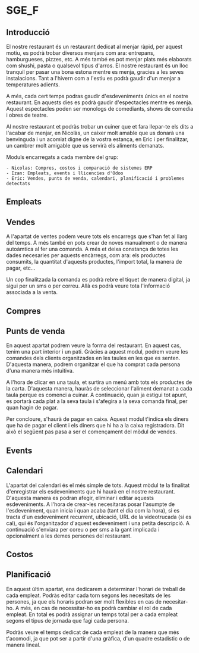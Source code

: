 # SGE_F
## Introducció

El nostre restaurant és un restaurant dedicat al menjar ràpid, per aquest motiu, es podrà trobar diversos menjars com ara: entrepans, hamburgueses, pizzes, etc. A més també es pot menjar plats més elaborats com shushi, pasta o qualsevol tipus d'arros. El nostre restaurant és un lloc tranquil per pasar una bona estona mentre es menja, gracies a les seves instalacions. Tant a l'hivern com a l'estiu es podrà gaudir d'un menjar a temperatures adients. 

A més, cada cert temps podras gaudir d'esdeveniments únics en el nostre restaurant. En aquests dies es podrà gaudir d'espectacles mentre es menja. Aquest espectacles poden ser monologs de comediants, shows de comedia i obres de teatre.

Al nostre restaurant et podràs trobar un cuiner que et fara llepar-te els dits a l'acabar de menjar, en Nicolàs, un caixer molt amable que us donarà una benvinguda i un acomiat digne de la vostra estança, en Eric i per finalitzar, un cambrer molt amigable que us servirà els aliments demanats.

Moduls encarregats a cada membre del grup:

    - Nicolas: Compres, costos i comparació de sistemes ERP
    - Izan: Empleats, events i llicencies d'Odoo
    - Eric: Vendes, punts de venda, calendari, planificació i problemes detectats


## Empleats

## Vendes

A l'apartat de ventes podem veure tots els encarregs que s'han fet al llarg del temps. A més també en pots crear de noves manualment o de manera autoàmtica al fer una comanda. A més et deixa constança de totes les dades necesaries per aquests encàrregs, com ara: els productes consumits, la quantitat d'aquests productes, l'import total, la manera de pagar, etc...

Un cop finalitzada la comanda es podrà rebre el tiquet de manera digital, ja sigui per un sms o per correu. Allà es podrà veure tota l'informació associada a la venta.

## Compres

## Punts de venda

En aquest apartat podrem veure la forma del restaurant. En aquest cas, tenim una part interior i un pati. Gràcies a aquest modul, podrem veure les comandes dels clients organitzades en les taules en les que es senten. D'aquesta manera, podrem organitzar el que ha comprat cada persona d'una manera més intuitiva. 

A l'hora de clicar en una taula, et surtira un menú amb tots els productes de la carta. D'aquesta manera, hauràs de seleccionar l'aliment demanat a cada taula perque es comenci a cuinar. A continuació, quan ja estigui tot apunt, es portarà cada plat a la seva taula i s'afegira a la seva comanda final, per quan hagin de pagar.

Per concloure, s'haurà de pagar en caixa. Aquest modul t'indica els diners que ha de pagar el client i els diners que hi ha a la caixa registradora. Dit això el següent pas pasa a ser el començament del mòdul de vendes.

## Events

## Calendari

L'apartat del calendari és el més simple de tots. Aquest mòdul te la finalitat d'enregistrar els esdeveniments que hi haurà en el nostre restaurant. D'aquesta manera es podran afegir, eliminar i editar aquests esdeveniments. A l'hora de crear-les necesitaras posar l'asumpte de l'esdeveniment, quan inicia i quan acaba (tant el dia com la hora), si es tracta d'un esdeveniment recurrent, ubicació, URL de la videotrucada (si es cal), qui és l'organitzador d'aquest esdeveniment i una petita descripció. A continuació s'enviara per coreu o per sms a la gant implicada i opcionalment a les demes persones del restaurant.

## Costos

## Planificació

En aquest últim apartat, ens dedicarem a determinar l'horari de treball de cada empleat. Podràs editar cada torn segons les necesitats de les persones, ja que els horaris podran ser molt flexibles en cas de necesitar-ho. A més, en cas de necessitar-ho es podrà cambiar el rol de cada empleat. En total es podrà assignar un temps total per a cada empleat segons el tipus de jornada que fagi cada persona.

Podràs veure el temps dedicat de cada empleat de la manera que més t'acomodi, ja que pot ser a partir d'una gràfica, d'un quadre estadistic o de manera lineal.